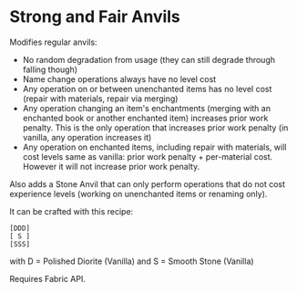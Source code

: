 # Strong and Fair Anvils

Modifies regular anvils:

- No random degradation from usage (they can still degrade through falling though)
- Name change operations always have no level cost
- Any operation on or between unenchanted items has no level cost (repair with materials, repair via merging)
- Any operation changing an item's enchantments (merging with an enchanted book or another enchanted item) increases prior work penalty. This is the only operation that increases prior work penalty (in vanilla, any operation increases it)
- Any operation on enchanted items, including repair with materials, will cost levels same as vanilla: prior work penalty + per-material cost. However it will not increase prior work penalty.


Also adds a Stone Anvil that can only perform operations that do not cost experience levels (working on unenchanted items or renaming only).

It can be crafted with this recipe:
```
[DDD]
[ S ]
[SSS]
```
with D = Polished Diorite (Vanilla) and S = Smooth Stone (Vanilla)

Requires Fabric API.
